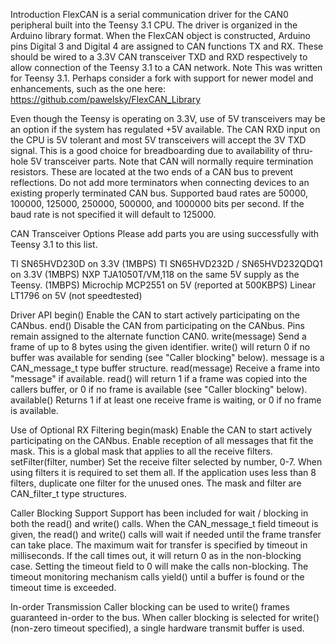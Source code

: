 Introduction
FlexCAN is a serial communication driver for the CAN0 peripheral built into the Teensy 3.1 CPU.  The driver is organized in the Arduino library format.
When the FlexCAN object is constructed, Arduino pins Digital 3 and Digital 4 are assigned to CAN functions TX and RX.  These should be wired to a 3.3V CAN transceiver TXD and RXD respectively to allow connection of the Teensy 3.1 to a CAN network.
Note  This was written for Teensy 3.1.  Perhaps consider a fork with support for newer model and enhancements, such as the one here: https://github.com/pawelsky/FlexCAN_Library

Even though the Teensy is operating on 3.3V, use of 5V transceivers may be an option if the system has regulated +5V available.  The CAN RXD input on the CPU is 5V tolerant and most 5V transceivers will accept the 3V TXD signal.  This is a good choice for breadboarding due to availability of thru-hole 5V transceiver parts.
Note that CAN will normally require termination resistors.  These are located at the two ends of a CAN bus to prevent reflections.  Do not add more terminators when connecting devices to an existing properly terminated CAN bus.
Supported baud rates are 50000, 100000, 125000, 250000, 500000, and 1000000 bits per second.  If the baud rate is not specified it will default to 125000.

CAN Transceiver Options
Please add parts you are using successfully with Teensy 3.1 to this list.

TI SN65HVD230D on 3.3V (1MBPS)
TI SN65HVD232D / SN65HVD232QDQ1 on 3.3V (1MBPS)
NXP TJA1050T/VM,118 on the same 5V supply as the Teensy. (1MBPS)
Microchip MCP2551 on 5V (reported at 500KBPS)
Linear LT1796 on 5V (not speedtested)


Driver API
begin()
Enable the CAN to start actively participating on the CANbus.
end()
Disable the CAN from participating on the CANbus.  Pins remain assigned to the alternate function CAN0.
write(message)
Send a frame of up to 8 bytes using the given identifier.  write() will return 0 if no buffer was available for sending (see "Caller blocking" below).
message is a CAN_message_t type buffer structure.
read(message)
Receive a frame into "message" if available.  read() will return 1 if a frame was copied into the callers buffer, or 0 if no frame is available (see "Caller blocking" below).
available()
Returns 1 if at least one receive frame is waiting, or 0 if no frame is available.

Use of Optional RX Filtering
begin(mask)
Enable the CAN to start actively participating on the CANbus.  Enable reception of all messages that fit the mask.  This is a global mask that applies to all the receive filters.
setFilter(filter, number)
Set the receive filter selected by number, 0-7.  When using filters it is required to set them all. If the application uses less than 8 filters, duplicate one filter for the unused ones.
The mask and filter are CAN_filter_t type structures.

Caller Blocking Support
Support has been included for wait / blocking in both the read() and write() calls.
When the CAN_message_t field timeout is given, the read() and write() calls will wait if needed until the frame transfer can take place. The maximum wait for transfer is specified by timeout in milliseconds. If the call times out, it will return 0 as in the non-blocking case.
Setting the timeout field to 0 will make the calls non-blocking.
The timeout monitoring mechanism calls yield() until a buffer is found or the timeout time is exceeded.

In-order Transmission
Caller blocking can be used to write() frames guaranteed in-order to the bus. When caller blocking is selected for write() (non-zero timeout specified), a single hardware transmit buffer is used.